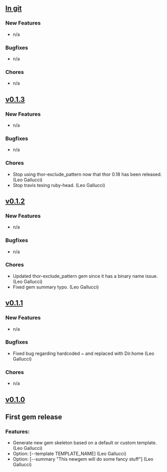 ## [In git](https://github.com/elgalu/gem-newgem/compare/v0.1.3...HEAD)

### New Features
* n/a

### Bugfixes
* n/a

### Chores
* n/a

## [v0.1.3](https://github.com/elgalu/gem-newgem/tree/v0.1.3)

### New Features
* n/a

### Bugfixes
* n/a

### Chores
* Stop using thor-exclude_pattern now that thor 0.18 has been released. (Leo Gallucci)
* Stop travis tesing ruby-head. (Leo Gallucci)

## [v0.1.2](https://github.com/elgalu/gem-newgem/tree/v0.1.2)

### New Features
* n/a

### Bugfixes
* n/a

### Chores
* Updated thor-exclude_pattern gem since it has a binary name issue. (Leo Gallucci)
* Fixed gem summary typo. (Leo Gallucci)

## [v0.1.1](https://github.com/elgalu/gem-newgem/tree/v0.1.1)

### New Features
* n/a

### Bugfixes
* Fixed bug regarding hardcoded ~ and replaced with Dir.home (Leo Gallucci)

### Chores
* n/a

## [v0.1.0](https://github.com/elgalu/gem-newgem/tree/v0.1.0)

## First gem release

### Features:
* Generate new gem skeleton based on a default or custom template. (Leo Gallucci)
* Option: \[--template TEMPLATE_NAME] (Leo Gallucci)
* Option: \[--summary "This newgem will do some fancy stuff"] (Leo Gallucci)
